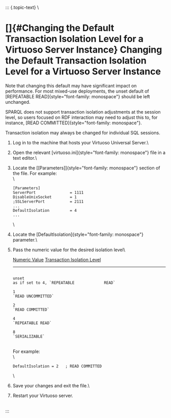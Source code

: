 ::: {.topic-text}
\

[]{#Changing the Default Transaction Isolation Level for a Virtuoso Server Instance} Changing the Default Transaction Isolation Level for a Virtuoso Server Instance
====================================================================================================================================================================

Note that changing this default may have significant impact on
performance. For most mixed-use deployments, the unset default of
[REPEATABLE READ]{style="font-family: monospace"} should be left
unchanged.

SPARQL does not support transaction isolation adjustments at the session
level, so users focused on RDF interaction may need to adjust this to,
for instance, [READ COMMITTED]{style="font-family: monospace"}.

Transaction isolation may always be changed for individual SQL sessions.

1.  Log in to the machine that hosts your Virtuoso Universal Server.\
2.  Open the relevant [virtuoso.ini]{style="font-family: monospace"}
    file in a text editor.\
3.  Locate the [\[Parameters\]]{style="font-family: monospace"} section
    of the file. For example:\
    \

        [Parameters]
        ServerPort               = 1111
        DisableUnixSocket        = 1
        ;SSLServerPort           = 2111
        ...
        DefaultIsolation         = 4
        ...

    \

4.  Locate the [DefaultIsolation]{style="font-family: monospace"}
    parameter.\
5.  Pass the numeric value for the desired isolation level\

       [Numeric Value](http://wikis.openlinksw.com:80/dataspace/owiki/wiki/VirtuosoWikiWeb/ChangeVirtuosoSDefaultTransactionIsolationLevel?sort=0&col=1)   [Transaction Isolation Level](http://wikis.openlinksw.com:80/dataspace/owiki/wiki/VirtuosoWikiWeb/ChangeVirtuosoSDefaultTransactionIsolationLevel?sort=1&col=2)
      --------------------------------------------------------------------------------------------------------------------------------------------------- -----------------------------------------------------------------------------------------------------------------------------------------------------------------
                                                                             unset                                                                                                                                  as if set to 4, `REPEATABLE             READ`
                                                                               1                                                                                                                                                 `READ UNCOMMITTED`
                                                                               2                                                                                                                                                  `READ COMMITTED`
                                                                               4                                                                                                                                                  `REPEATABLE READ`
                                                                               8                                                                                                                                                   `SERIALIZABLE`

    \
    For example:\
    \

        DefaultIsolation = 2   ; READ COMMITTED

    \

6.  Save your changes and exit the file.\
7.  Restart your Virtuoso server.

\
:::
